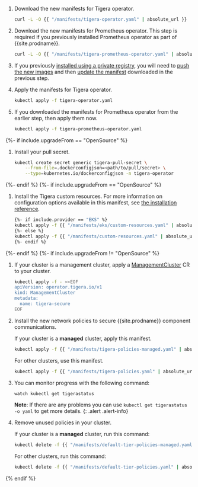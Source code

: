 1. Download the new manifests for Tigera operator.
   ```bash
   curl -L -O {{ "/manifests/tigera-operator.yaml" | absolute_url }}
   ```

1. Download the new manifests for Prometheus operator. This step is required if you previously installed Prometheus operator as part of {{site.prodname}}.
   ```bash
   curl -L -O {{ "/manifests/tigera-prometheus-operator.yaml" | absolute_url }}
   ```

1. If you previously [installed using a private registry]({{site.baseurl}}/getting-started/private-registry), you will need to
   [push the new images]({{site.baseurl}}/getting-started/private-registry/private-registry-regular#push-calico-enterprise-images-to-your-private-registry)
   and then [update the manifest]({{site.baseurl}}/getting-started/private-registry/private-registry-regular#run-the-operator-using-images-from-your-private-registry)
   downloaded in the previous step.

1. Apply the manifests for Tigera operator.
   ```bash
   kubectl apply -f tigera-operator.yaml
   ```

1. If you downloaded the manifests for Prometheus operator from the earlier step, then apply them now.
   ```bash
   kubectl apply -f tigera-prometheus-operator.yaml
   ```

{%- if include.upgradeFrom == "OpenSource" %}

1. Install your pull secret.
   ```bash
   kubectl create secret generic tigera-pull-secret \
       --from-file=.dockerconfigjson=<path/to/pull/secret> \
       --type=kubernetes.io/dockerconfigjson -n tigera-operator
   ```

{%- endif %}
{%- if include.upgradeFrom == "OpenSource" %}

1. Install the Tigera custom resources. For more information on configuration options available in this manifest, see [the installation reference]({{site.baseurl}}/reference/installation/api).
   ```bash
   {%- if include.provider == "EKS" %}
   kubectl apply -f {{ "/manifests/eks/custom-resources.yaml" | absolute_url }}
   {%- else %}
   kubectl apply -f {{ "/manifests/custom-resources.yaml" | absolute_url }}
   {%- endif %}
   ```

{%- endif %}
{%- if include.upgradeFrom != "OpenSource" %}

1. If your cluster is a management cluster, apply a [ManagementCluster]({{site.baseurl}}/reference/installation/api#operator.tigera.io/v1.ManagementCluster)
   CR to your cluster.
   ```bash
   kubectl apply -f - <<EOF
   apiVersion: operator.tigera.io/v1
   kind: ManagementCluster
   metadata:
     name: tigera-secure
   EOF
   ```

1. Install the new network policies to secure {{site.prodname}} component communications.

   If your cluster is a **managed** cluster, apply this manifest.
   
   ```bash
   kubectl apply -f {{ "/manifests/tigera-policies-managed.yaml" | absolute_url }}
   ```
   
   For other clusters, use this manifest.
   
   ```bash
   kubectl apply -f {{ "/manifests/tigera-policies.yaml" | absolute_url }}
   ```
   
1. You can monitor progress with the following command:
   ```bash
   watch kubectl get tigerastatus
   ```

    **Note**: If there are any problems you can use `kubectl get tigerastatus -o yaml` to get more details.
    {: .alert .alert-info}

1. Remove unused policies in your cluster.

   If your cluster is a **managed** cluster, run this command:

   ```bash
   kubectl delete -f {{ "/manifests/default-tier-policies-managed.yaml" | absolute_url }}
   ```

   For other clusters, run this command:

   ```bash
   kubectl delete -f {{ "/manifests/default-tier-policies.yaml" | absolute_url }}
   ```
{% endif %}
